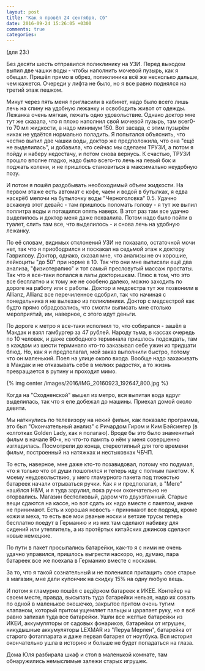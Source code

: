 ```yaml
---
layout: post
title: "Как я провёл 24 сентября, Сб"
date: 2016-09-24 15:26:05 +0300
comments: true
categories: 
---
```

(для 23:)

Без десяти шесть отправился поликлинику на УЗИ. Перед выходом выпил две чашки воды - чтобы наполнить мочевой пузырь, как я обещал. Пришёл прямо в обрез, поликлиника всё же несколько дальше, чем кажется. Очереди у лифта не было, но я все равно поднялся на третий этаж пешком.

Минут через пять меня пригласили в кабинет, надо было всего лишь лечь на спину на удобную лежанку и освободить живот от одежды. Лежанка очень мягкая, лежать одно удовольствие. Однако доктор мне тут же сказала, что я плохо наполнил свой мочевой пузырь, там всег0-то 70 мл жидкости, а надо минимум 150. Вот засада, с этим пузырём никак не удаётся нормально поладить. Я попытался объяснить, что честно выпил две чашки воды, доктор же предположила, что она "ещё не выделилась", и добавила, что сейчас мы сделаем ТРУЗИ, а потом я пойду и наберу недостачу, и потом снова вернусь. К счастью, ТРУЗИ прошло вполне гладко, надо было всего-то лечь на левый бок и поджать колени, и не пришлось становиться в максимально неудобную позу. 

И потом я пошёл раздобывать необоходимый объем жидкости. На первом этаже есть автомат с кофе, чаем и водой в бутылках, я едва наскрёб мелочи на бутылочку воды "Черноголовка" 0.5. Удачно всхакнув этот девайс - там пришлось поломать голову - я тут же выпил поллитра воды и потащился опять наверх. В этот раз там все удачно выделилось и доктор меня даже похвалила. Потом надо было пойти в туалет, слить там все, что выделилось - и снова лечь на удобную лежанку.

По её словам, видимых отклонений УЗИ не показало, остаточной мочи нет, так что я приободрился и поскакал на седьмой этаж к доктору Гаврилову. Доктор, однако, сказал мне, что анализы не оч хорошие, лейкоциты "до 50" при норме в 10. Так что они мне выписали ещё два анализа, "физиотерапию" и тот самый пресловутый массаж простаты. Так что я все-таки попался в лапы докторишкам. Плюс в том, что это все бесплатно и к тому же не сообено далеко, можно заходить по дороге на работу или с работы. Доктор и медсестра тут же позвонили в Allianz, Allianz все перечиленное одобрил, так что начиная с понедельника я не вылезаю из поликлиники. Доктор с медсестрой как будто прямо обрадовались, что смогли выписать мне столько мероприятий, им, наверное, с этого идут деньги.

По дороге к метро я все-таки исполнил то, что собирался - зашёл в Макдак и взял гамбургер за 47 рублей. Народу тьма, в кассах очередь по 10 человек, и даже свободного терминала пришлось подождать, там в каждом из шести терминало кто-то заказывал себе ужин из тридцати блюд. Но, как я и предполагал, мой заказ выполнили быстро, потому что он маленький. Поел на улице около входа. Вообще надо захаживать в Макдак и не отказывать себе в мелких радостях, а то жизнь превращается в рутину и проходит мимо.

{% img center /images/2016/IMG_20160923_192647_800.jpg %}

Когда на "Сходненской" вышел из метро, вся выпитая вода вдруг выделилась, так что я еле добежал до машины. Приехал домой около девяти.

Мы наткнулись по телевизору на некий фильм, как показалс программа, это был "Окончательный анализ" с Ричардом Гиром и Ким Бэйсингер (в колготках Golden Lady, как я полагаю). Вроде бы это было знаменитый фильм в начале 90-х, но что-то память о нём у меня совершенно изгладилась. Посмотрели до конца, стереотипный для того времени фильм, построенный на натяжках и нестыковках ЧБЧП.


То есть, наверное, мне даже кто-то позавидовал, потому что подумал, что я только что от души пошопился и теперь иду с полным пакетом. К моему неудовольствию, у мего гламурного пакета под тяжестью батареек начали отрываться ручки. Как я и предполагал, в "Меге" нашёлся H&M, и я туда зарулил, пока ручки окончательно не оторвались. Магазин бестолковый, даром что двухэтажный. Старые вещи сдаются на кассе, но вот сдать их надо вместе с пакетом, иначе не принимают. Есть и хорошая новость - принимают все подряд, кроме кожи и меха, то есть все мои рваные носки и ветхие трусы теперь бесплатно поедут в Германию и из них там сделают набивку для сидений или утеплитель, а из протёртых китайских джинсов сделают новые немецкие.

По пути в пакет просыпались батарейки, как-то я с ними не очень удачно управился, пришлось выгрести наскоро, но, думаю, пара батареек все же поехала в Германию вместе с носками.

За то, что я такой сознательный и не поленился притащить свое старье в магазин, мне дали купончик на скидку 15% на одну любую вещь.

И потом я гламурно пошёл с ведёрком батареек к ИКЕЕ. Контейер на своем месте, правда, высыпать туда батарейки нельзя, надо их совать по одной в маленькое окошечко, закрытое притом очень тугим клапаном, который притом ущемляет пальцы и царапает руку, но я всё равно запихал туда все батарейки. Ушли все желтые батарейки из ИКЕИ, аккумуляторы от садовых фонариков, батарейки от игрушек, никудышные аккумуляторы LEXMAR из "Леруа Мерлен", батарейка от старого фотаппарата и даже первая батарея от ноутбука. Вся история окончательно ушла в историю и больше не будет попадаться на глаза.



Дома Юля разбирала шкаф и стол в маленькой комнате, там обнаружились немыслимые залежи старых игрушек.